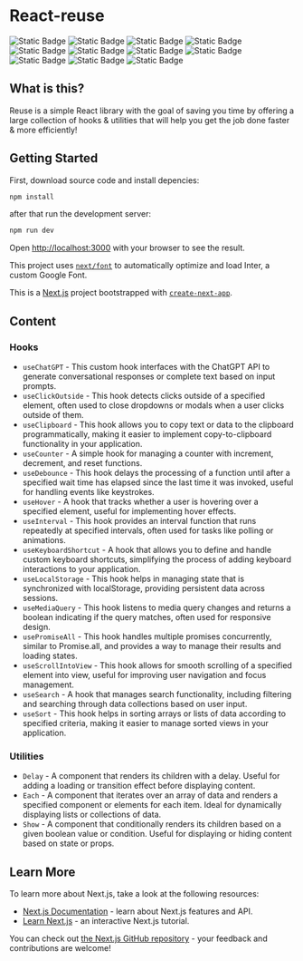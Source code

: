 # React-reuse

![Static Badge](https://img.shields.io/badge/Next.js-n?style=for-the-badge&logo=nextdotjs&color=%23000000) ![Static Badge](https://img.shields.io/badge/react.js-n?style=for-the-badge&logo=react&logoColor=%23333&color=%2361DAFB) ![Static Badge](https://img.shields.io/badge/typescript-n?style=for-the-badge&logo=typescript&logoColor=%23fff&color=%233178C6) ![Static Badge](https://img.shields.io/badge/tailwind%20css-n?style=for-the-badge&logo=tailwindcss&logoColor=%23fff&color=%2306B6D4) ![Static Badge](https://img.shields.io/badge/vitest-n?style=for-the-badge&logo=vitest&logoColor=%23fff&color=%236E9F18) ![Static Badge](https://img.shields.io/badge/cypress-n?style=for-the-badge&logo=cypress&logoColor=%23fff&color=%2369D3A7) ![Static Badge](https://img.shields.io/badge/eslint-n?style=for-the-badge&logo=eslint&logoColor=%23fff&color=%234B32C3) ![Static Badge](https://img.shields.io/badge/shadcn%2Fui-n?style=for-the-badge&logo=shadcnui&color=%23000000) ![Static Badge](https://img.shields.io/badge/git-n?style=for-the-badge&logo=git&logoColor=%23fff&color=%23F05032) ![Static Badge](https://img.shields.io/badge/github%20actions-n?style=for-the-badge&logo=githubactions&logoColor=%23fff&color=%232088FF) ![Static Badge](https://img.shields.io/badge/vercel-n?style=for-the-badge&logo=vercel&color=%23000000)

## What is this?

Reuse is a simple React library with the goal of saving you time by offering a large collection of hooks & utilities that will help you get the job done faster & more efficiently!

## Getting Started

First, download source code and install depencies:

```bash
npm install
```

after that run the development server:

```bash
npm run dev
```

Open [http://localhost:3000](http://localhost:3000) with your browser to see the result.

This project uses [`next/font`](https://nextjs.org/docs/basic-features/font-optimization) to automatically optimize and load Inter, a custom Google Font.

This is a [Next.js](https://nextjs.org/) project bootstrapped with [`create-next-app`](https://github.com/vercel/next.js/tree/canary/packages/create-next-app).

## Content

### Hooks

- `useChatGPT` - This custom hook interfaces with the ChatGPT API to generate conversational responses or complete text based on input prompts.
- `useClickOutside` - This hook detects clicks outside of a specified element, often used to close dropdowns or modals when a user clicks outside of them.
- `useClipboard` - This hook allows you to copy text or data to the clipboard programmatically, making it easier to implement copy-to-clipboard functionality in your application.
- `useCounter` - A simple hook for managing a counter with increment, decrement, and reset functions.
- `useDebounce` - This hook delays the processing of a function until after a specified wait time has elapsed since the last time it was invoked, useful for handling events like keystrokes.
- `useHover` - A hook that tracks whether a user is hovering over a specified element, useful for implementing hover effects.
- `useInterval` - This hook provides an interval function that runs repeatedly at specified intervals, often used for tasks like polling or animations.
- `useKeyboardShortcut` - A hook that allows you to define and handle custom keyboard shortcuts, simplifying the process of adding keyboard interactions to your application.
- `useLocalStorage` - This hook helps in managing state that is synchronized with localStorage, providing persistent data across sessions.
- `useMediaQuery` - This hook listens to media query changes and returns a boolean indicating if the query matches, often used for responsive design.
- `usePromiseAll` - This hook handles multiple promises concurrently, similar to Promise.all, and provides a way to manage their results and loading states.
- `useScrollIntoView` - This hook allows for smooth scrolling of a specified element into view, useful for improving user navigation and focus management.
- `useSearch` - A hook that manages search functionality, including filtering and searching through data collections based on user input.
- `useSort` - This hook helps in sorting arrays or lists of data according to specified criteria, making it easier to manage sorted views in your application.

### Utilities

- `Delay` - A component that renders its children with a delay. Useful for adding a loading or transition effect before displaying content.
- `Each` - A component that iterates over an array of data and renders a specified component or elements for each item. Ideal for dynamically displaying lists or collections of data.
- `Show` - A component that conditionally renders its children based on a given boolean value or condition. Useful for displaying or hiding content based on state or props.

## Learn More

To learn more about Next.js, take a look at the following resources:

- [Next.js Documentation](https://nextjs.org/docs) - learn about Next.js features and API.
- [Learn Next.js](https://nextjs.org/learn) - an interactive Next.js tutorial.

You can check out [the Next.js GitHub repository](https://github.com/vercel/next.js/) - your feedback and contributions are welcome!
